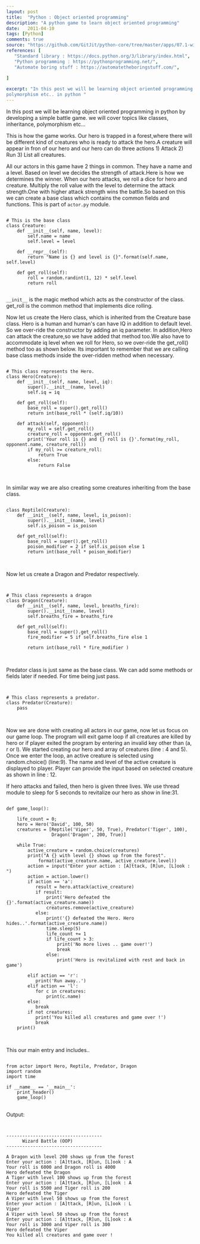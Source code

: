 ```yaml
---
layout: post
title:  "Python : Object oriented programming"
description: "A python game to learn object oriented programming"
date:   2011-04-10
tags: [Python]
comments: true
source: "https://github.com/GitJit/python-core/tree/master/apps/07.1-wizard_battle"
references: [
   "Standard library : https://docs.python.org/3/library/index.html",
   "Python programming : https://pythonprogramming.net/",
   "Automate boring stuff : https://automatetheboringstuff.com/",
   
]

excerpt: "In this post we will be learning object oriented programming in python by developing a simple battle game. we will cover topics like classes, inheritance, 
polymorphism etc.. in python "
---
```

In this post we will be learning object oriented programming in python by developing a simple battle game. we will cover topics like classes, inheritance, 
polymorphism etc...  

This is how the game works. Our hero is trapped in a forest,where there will be 
different kind of creatures who is ready to attack the hero.A creature will appear in fron of our hero and our hero can do three actions 1) Attack 2) Run 3) List all creatures.

All our actors in this game have 2 things in common. They have a name and a level. Based
on level we decides the strength of attack.Here is how we determines the winner. When
our hero attacks, we roll a dice for hero and creature. Multiply the roll value with 
the level to determine the attack strength.One with higher attack strength wins the 
battle.So based on this we can create a base class which contains the common fields
and functions. This is part of `actor.py` module.

<pre class="line-numbers" >
<code class="language-python">
# This is the base class
class Creature:
    def __init__(self, name, level):
        self.name = name
        self.level = level

    def __repr__(self):
        return "Name is {} and level is {}".format(self.name, self.level)

    def get_roll(self):
        roll = random.randint(1, 12) * self.level
        return roll
    </code>
</pre>  

`__init__` is the magic method which acts as the constructor of the class. get_roll 
is the common method that implements dice rolling. 

Now let us create the Hero class, which is inherited from the Creature base class. Hero
is a human and human's can have IQ in addition to default level. So we over-ride the 
constructor by adding an iq parameter. In addition,Hero can attack the creature,so we have added that method too.We also have to accommodate iq level when we roll for Hero,
so we over-ride the get_roll() method too as shown below. Its important to remember that
we are calling base class methods inside the over-ridden method when necessary.

<pre class="line-numbers" >
<code class="language-python">
# This class represents the Hero.
class Hero(Creature):
    def __init__(self, name, level, iq):
        super().__init__(name, level)
        self.iq = iq

    def get_roll(self):
        base_roll = super().get_roll()
        return int(base_roll * (self.iq/10))

    def attack(self, opponent):
        my_roll = self.get_roll()
        creature_roll = opponent.get_roll()
        print('Your roll is {} and {} roll is {}'.format(my_roll, opponent.name, creature_roll))
        if my_roll >= creature_roll:
            return True
        else:
            return False

</code>
</pre>    

In similar way we are also creating some creatures inheriting from the base class.

<pre class="line-numbers" >
<code class="language-python">
class Reptile(Creature):
    def __init__(self, name, level, is_poison):
        super().__init__(name, level)
        self.is_poison = is_poison

    def get_roll(self):
        base_roll = super().get_roll()
        poison_modifier = 2 if self.is_poison else 1
        return int(base_roll * poison_modifier)

</code>
</pre>    

Now let us create a Dragon and Predator respectively.

<pre class="line-numbers" >
<code class="language-python">

# This class represents a dragon
class Dragon(Creature):
    def __init__(self, name, level, breaths_fire):
        super().__init__(name, level)
        self.breaths_fire = breaths_fire

    def get_roll(self):
        base_roll = super().get_roll()
        fire_modifier = 5 if self.breaths_fire else 1

        return int(base_roll * fire_modifier )

</code>
</pre> 

Predator class is just same as the base class. We can add some methods or fields later
if needed. For time being just pass.


<pre class="line-numbers" >
<code class="language-python">

# This class represents a predator.
class Predator(Creature):
    pass
    
</code>
</pre> 

Now we are done with creating all actors in our game, now let us focus on our game loop.
The program will exit game loop if all creatures are killed by hero or if player exited
the program by entering an invalid key other than (a, r or l). We started creating our hero and array of creatures (line : 4 and 5).  
Once we enter the loop, an active creature is selected using random.choice() (line:9). The name and level of the active creature is displayed to player. Player can provide the input based on selected creature as shown in line : 12.

If hero attacks and failed, then hero is given three lives. We use thread module to sleep for 5 seconds to revitalize our hero as show in line:31.
  
<pre class="line-numbers" >
<code class="language-python">
def game_loop():

    life_count = 0;
    hero = Hero('David', 100, 50)
    creatures = [Reptile('Viper', 50, True), Predator('Tiger', 100),
                 Dragon('Dragon', 200, True)]

    while True:
        active_creature = random.choice(creatures)
        print("A {} with level {} shows up from the forest".
            format(active_creature.name, active_creature.level))
        action = input("Enter your action : [A]ttack, [R]un, [L]ook : ")
        action = action.lower()
        if action == 'a':
           result = hero.attack(active_creature)
           if result:
               print('Hero defeated the {}'.format(active_creature.name))
               creatures.remove(active_creature)
           else:
               print('{} defeated the Hero. Hero hides..'.format(active_creature.name))
               time.sleep(5)
               life_count += 1
               if life_count > 3:
                   print('No more lives .. game over!')
                   break
               else:
                   print('Hero is revitalized with rest and back in game')

        elif action == 'r':
           print('Run away..')
        elif action == 'l':
           for c in creatures:
               print(c.name)
        else:
           break
        if not creatures:
           print('You killed all creatures and game over !')
           break
    print()
    
</code>
</pre>

This our main entry  and includes..  

<pre class="line-numbers" >
<code class="language-python">
from actor import Hero, Reptile, Predator, Dragon
import random
import time

if __name__ == '__main__':
    print_header()
    game_loop()
</code>
</pre>

Output:

<pre class="line-numbers" >
<code class="language-bash">

------------------------------------
      Wizard Battle (OOP)           
------------------------------------

A Dragon with level 200 shows up from the forest
Enter your action : [A]ttack, [R]un, [L]ook : A
Your roll is 6000 and Dragon roll is 4000
Hero defeated the Dragon
A Tiger with level 100 shows up from the forest
Enter your action : [A]ttack, [R]un, [L]ook : A
Your roll is 5500 and Tiger roll is 200
Hero defeated the Tiger
A Viper with level 50 shows up from the forest
Enter your action : [A]ttack, [R]un, [L]ook : L
Viper
A Viper with level 50 shows up from the forest
Enter your action : [A]ttack, [R]un, [L]ook : A
Your roll is 3000 and Viper roll is 300
Hero defeated the Viper
You killed all creatures and game over !

</code>
</pre>




